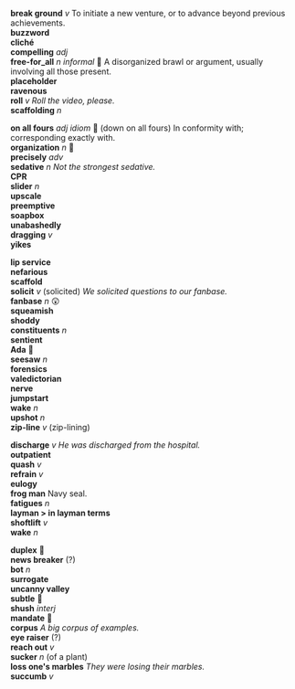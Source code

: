 __break ground__ _v_ To initiate a new venture, or to advance beyond previous achievements.  
__buzzword__  
__cliché__  
__compelling__ _adj_  
__free-for_all__ _n informal_ :dart: A disorganized brawl or argument, usually involving all those present.  
__placeholder__  
__ravenous__  
__roll__ _v_ _Roll the video, please._  
__scaffolding__ _n_  

__on all fours__ _adj_ _idiom_ :dart: (down on all fours) In conformity with; corresponding exactly with.  
__organization__ _n_ :mega:  
__precisely__ _adv_  
__sedative__ _n_ _Not the strongest sedative._  
__CPR__  
__slider__ _n_  
__upscale__  
__preemptive__  
__soapbox__  
__unabashedly__  
__dragging__ _v_  
__yikes__  

__lip service__  
__nefarious__  
__scaffold__  
__solicit__ _v_ (solicited) _We solicited questions to our fanbase._  
__fanbase__ _n_ :astonished:  
__squeamish__  
__shoddy__  
__constituents__ _n_  
__sentient__  
__Ada__ :mega:  
__seesaw__ _n_  
__forensics__  
__valedictorian__  
__nerve__  
__jumpstart__  
__wake__ _n_  
__upshot__ _n_  
__zip-line__ _v_ (zip-lining)  

__discharge__ _v_ _He was discharged from the hospital._  
__outpatient__  
__quash__ _v_  
__refrain__ _v_  
__eulogy__  
__frog man__ Navy seal.  
__fatigues__ _n_  
__layman > in layman terms__  
__shoftlift__ _v_  
__wake__ _n_  

__duplex__ :mega:  
__news breaker__ (?)  
__bot__ _n_  
__surrogate__  
__uncanny valley__  
__subtle__ :mega:  
__shush__ _interj_  
__mandate__ :mega:  
__corpus__ _A big corpus of examples._  
__eye raiser__ (?)  
__reach out__ _v_  
__sucker__ _n_ (of a plant)  
__loss one's marbles__ _They were losing their marbles._  
__succumb__ _v_  
